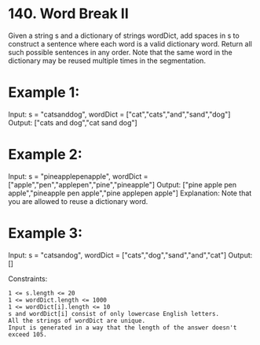 # 140. Word Break II

Given a string s and a dictionary of strings wordDict, add spaces in s to construct a sentence where each word is a valid dictionary word. Return all such possible sentences in any order.
Note that the same word in the dictionary may be reused multiple times in the segmentation.
 

# Example 1:

Input: s = "catsanddog", wordDict = ["cat","cats","and","sand","dog"]
Output: ["cats and dog","cat sand dog"]

# Example 2:

Input: s = "pineapplepenapple", wordDict = ["apple","pen","applepen","pine","pineapple"]
Output: ["pine apple pen apple","pineapple pen apple","pine applepen apple"]
Explanation: Note that you are allowed to reuse a dictionary word.

# Example 3:

Input: s = "catsandog", wordDict = ["cats","dog","sand","and","cat"]
Output: []

Constraints:

    1 <= s.length <= 20
    1 <= wordDict.length <= 1000
    1 <= wordDict[i].length <= 10
    s and wordDict[i] consist of only lowercase English letters.
    All the strings of wordDict are unique.
    Input is generated in a way that the length of the answer doesn't exceed 105.

